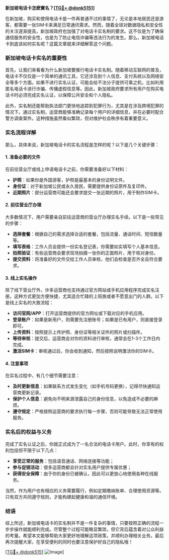**新加坡电话卡怎麽實名？[[TG💪+ @donk5151](https://t.me/s/donk5151)]**

在新加坡，购买和使用电话卡是一件再普通不过的事情了，无论是本地居民还是游客，都需要一张SIM卡来满足日常通讯需求。然而，随着全球对数据隐私和安全性的关注逐渐提高，新加坡政府也加强了对电话卡实名制的要求。这不仅是为了确保通信服务的安全性，也是为了防止电信诈骗等违法行为的发生。那么，新加坡电话卡到底该如何实名呢？这篇文章就来详细解答这个问题。

### 新加坡电话卡实名的重要性

首先，让我们来看看为什么新加坡要推行电话卡实名制。随着移动互联网的普及，电话卡不仅仅是一个简单的通讯工具，它还涉及到个人信息、支付系统以及网络安全等多个方面。如果不进行实名认证，可能会给不法分子提供可乘之机，比如利用匿名电话卡进行诈骗、传播虚假信息等。因此，新加坡政府要求所有用户在购买电话卡时必须完成实名认证，以保障公共安全和个人隐私。

此外，实名制还能帮助执法部门更快地追踪到犯罪行为，尤其是在涉及跨境犯罪的情况下。通过实名制，运营商能够准确记录每个用户的详细信息，并在必要时配合警方调查案件。这种措施虽然看似繁琐，但对维护社会秩序有着重要意义。

### 实名流程详解

那么，具体来说，新加坡电话卡的实名流程是怎样的呢？以下是几个关键步骤：

#### 1. 准备必要的文件

在前往营业厅或线上申请电话卡之前，你需要准备好以下材料：

- **护照**：如果你是外国游客，护照是最基本的身份证明文件。
- **身份证**：对于新加坡公民或永久居民，需要提供身份证原件及复印件。
- **近期照片**：部分运营商可能还会要求提交一张近期的照片，用于制作SIM卡。

#### 2. 前往营业厅办理

大多数情况下，用户需要亲自前往运营商的营业厅办理实名手续。以下是一些常见的步骤：

- **选择套餐**：根据自己的需求选择合适的套餐，包括流量、通话时间、短信数量等。
- **填写表格**：工作人员会提供一份实名登记表，你需要如实填写个人基本信息。
- **拍照验证**：有些运营商会要求现场拍摄一张你的正面照片，用于核对身份。
- **提交资料**：将准备好的文件交给工作人员审核，他们会检查是否齐全且符合要求。

#### 3. 线上实名操作

除了线下营业厅外，许多运营商也支持通过官方网站或手机应用程序完成实名注册。这种方式更加方便快捷，尤其适合忙碌的上班族或者不愿意出门的人群。以下是线上实名的大致流程：

- **访问官网/APP**：打开运营商提供的官方网址或下载对应的手机应用。
- **登录账户**：如果是新用户，则需要先注册账号；如果是已有用户，则直接登录即可。
- **上传资料**：按照提示上传护照、身份证等相关证件的照片或扫描件。
- **等待审核**：提交后，运营商会对你的资料进行审核，通常会在1-3个工作日内完成。
- **激活SIM卡**：审核通过后，你会收到通知，然后按照说明激活你的SIM卡。

#### 4. 注意事项

在实名过程中，有几个细节需要注意：

- **及时更新信息**：如果联系方式发生变化（如手机号码更换），记得尽快通知运营商更新记录。
- **保护个人信息**：避免向不明来源泄露自己的身份信息，以免造成不必要的麻烦。
- **遵守规定**：严格按照运营商的要求执行每一步骤，否则可能导致无法正常使用服务。

### 实名后的权益与义务

完成了实名认证之后，你就正式成为了一名合法的电话卡用户。此时，你享有的权利包括但不限于以下几点：

- **享受正常的服务**：包括语音通话、网络连接等功能；
- **参与促销活动**：很多运营商都会针对实名用户提供专属优惠；
- **获得安全保障**：由于你的身份已被确认，因此可以更放心地使用各种在线服务。

当然，作为用户也有相应的义务需要履行，例如定期缴纳账单、合理使用资源等。只有双方共同遵守规则，才能构建起健康和谐的通信环境。

### 结语

综上所述，新加坡电话卡的实名制并不是一件复杂的事情，只要按照正确的流程一步步操作就能顺利完成。尽管整个过程可能略显繁琐，但它背后蕴含着对公众利益的考量。希望本文能够帮助大家更好地理解这项政策，并顺利办理相关业务。最后再次提醒大家，在享受便利的同时也要注意保护好自己的隐私哦！

[[TG💪+ @donk5151](https://t.me/s/donk5151) ![Image](https://i.postimg.cc/rwNCRYN7/Snipaste-2025-04-30-17-27-05.png)]